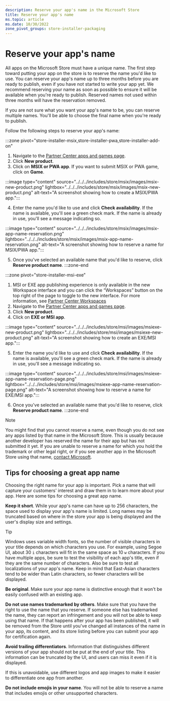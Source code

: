```yaml
---
description: Reserve your app's name in the Microsoft Store
title: Reserve your app's name
ms.topic: article
ms.date: 10/30/2022
zone_pivot_groups: store-installer-packaging
---
```


# Reserve your app's name

All apps on the Microsoft Store must have a unique name. The first step toward putting your app on the store is to reserve the name you'd like to use. You can reserve your app's name up to three months before you are ready to publish, even if you have not started to write your app yet. We recommend reserving your name as soon as possible to ensure it will be available when you're ready to publish. Reserved names not used within three months will have the reservation removed.

If you are not sure what you want your app's name to be, you can reserve multiple names. You'll be able to choose the final name when you're ready to publish.

Follow the following steps to reserve your app's name:

:::zone pivot="store-installer-msix,store-installer-pwa,store-installer-add-on"
1. Navigate to the [Partner Center apps and games page](https://partner.microsoft.com/dashboard/apps-and-games/overview).
2. Click **New product**.
3. Click on **MSIX or PWA app**. If you want to submit MSIX or PWA game, click on **Game**.

:::image type="content" source="../../../includes/store/msix/images/msix-new-product.png" lightbox="../../../includes/store/msix/images/msix-new-product.png" alt-text="A screenshot showing how to create a MSIX/PWA app.":::

4. Enter the name you'd like to use and click **Check availability**. If the name is available, you'll see a green check mark. If the name is already in use, you'll see a message indicating so.

:::image type="content" source="../../../includes/store/msix/images/msix-app-name-reservation.png" lightbox="../../../includes/store/msix/images/msix-app-name-reservation.png" alt-text="A screenshot showing how to reserve a name for MSIX/PWA app.":::

5. Once you've selected an available name that you'd like to reserve, click **Reserve product name**.
:::zone-end

:::zone pivot="store-installer-msi-exe"
1. MSI or EXE app publishing experience is only available in the new Workspace interface and you can click the “Workspaces” button on the top right of the page to toggle to the new interface. For more information, see [Partner Center Workspaces](../partner-center/partner-center-workspaces.md)
2. Navigate to the [Partner Center apps and games page](https://partner.microsoft.com/dashboard/apps-and-games/overview).
3. Click **New product**.
4. Click on **EXE or MSI app**.

:::image type="content" source="../../../includes/store/msi/images/msiexe-new-product.png" lightbox="../../../includes/store/msi/images/msiexe-new-product.png" alt-text="A screenshot showing how to create an EXE/MSI app.":::

5. Enter the name you'd like to use and click **Check availability**. If the name is available, you'll see a green check mark. If the name is already in use, you'll see a message indicating so.

:::image type="content" source="../../../includes/store/msi/images/msiexe-app-name-reservation-page.png" lightbox="../../../includes/store/msi/images/msiexe-app-name-reservation-page.png" alt-text="A screenshot showing how to reserve a name for EXE/MSI app.":::

6. Once you've selected an available name that you'd like to reserve, click **Reserve product name**.
:::zone-end

> [!NOTE]
> You might find that you cannot reserve a name, even though you do not see any apps listed by that name in the Microsoft Store. This is usually because another developer has reserved the name for their app but has not submitted it yet. If you are unable to reserve a name for which you hold the trademark or other legal right, or if you see another app in the Microsoft Store using that name, [contact Microsoft](https://www.microsoft.com/info/cpyrtInfrg.html).

## Tips for choosing a great app name

Choosing the right name for your app is important. Pick a name that will capture your customers' interest and draw them in to learn more about your app. Here are some tips for choosing a great app name.

**Keep it short**. While your app's name can have up to 256 characters, the space used to display your app's name is limited. Long names may be truncated based on where in the store your app is being displayed and the user's display size and settings.

> [!TIP]
> Windows uses variable width fonts, so the number of visible characters in your title depends on which characters you use. For example, using Segoe UI, about 30 `i` characters will fit in the same space as 10 `w` characters. If you have multiple apps, be sure to test the visibility of each app's title, even if they are the same number of characters. Also be sure to test all localizations of your app's name. Keep in mind that East-Asian characters tend to be wider than Latin characters, so fewer characters will be displayed.

**Be original**. Make sure your app name is distinctive enough that it won't be easily confused with an existing app.

**Do not use names trademarked by others**. Make sure that you have the right to use the name that you reserve. If someone else has trademarked the name, they can report an infringement and you will not be able to keep using that name. If that happens after your app has been published, it will be removed from the Store until you've changed all instances of the name in your app, its content, and its store listing before you can submit your app for certification again.

**Avoid trailing differentiators**. Information that distinguishes different versions of your app should not be put at the end of your title. This information can be truncated by the UI, and users can miss it even if it is displayed.

If this is unavoidable, use different logos and app images to make it easier to differentiate one app from another.

**Do not include emojis in your name**. You will not be able to reserve a name that includes emojis or other unsupported characters.
